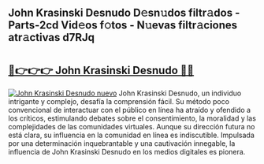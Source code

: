 ## John Krasinski Desnudo D𝚎sn𝚞dos filtr𝚊dos - Parts-2cd Vid𝚎os f𝚘tos - N𝚞evas filtr𝚊ciones atr𝚊ctivas d7RJq

# <h2><a href="http://mb5cmm.tromn.icu/?c=John+Krasinski+Desnudo">🔗👉👉👉 John Krasinski Desnudo 🔗🔗</a></h2>

[![John Krasinski Desnudo nuevo](https://i.imgur.com/pEAQMta.gif)](http://mb5cmm.tromn.icu/?c=John+Krasinski+Desnudo)
John Krasinski Desnudo, un individuo intrigante y complejo, desafía la comprensión fácil. Su método poco convencional de interactuar con el público en línea ha atraído y ofendido a los críticos, estimulando debates sobre el consentimiento, la moralidad y las complejidades de las comunidades virtuales. Aunque su dirección futura no está clara, su influencia en la comunidad en línea es indiscutible. Impulsada por una determinación inquebrantable y una cautivación innegable, la influencia de John Krasinski Desnudo en los medios digitales es pionera.
